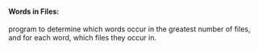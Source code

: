 #### Words in Files:
program to determine which words occur in the greatest number of files,
and for each word, which files they occur in.
